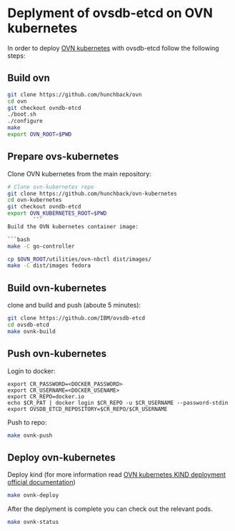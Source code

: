 # Deplyment of ovsdb-etcd on OVN kubernetes

In order to deploy [OVN kubernetes](https://github.com/ovn-org/ovn-kubernetes) with ovsdb-etcd follow the following steps:

## Build ovn

```bash
git clone https://github.com/hunchback/ovn
cd ovn
git checkout ovndb-etcd
./boot.sh
./configure
make
export OVN_ROOT=$PWD
```

## Prepare ovs-kubernetes

Clone OVN kubernetes from the main repository:

```bash
# Clone ovn-kubernetes repo
git clone https://github.com/hunchback/ovn-kubernetes
cd ovn-kubernetes
git checkout ovndb-etcd
export OVN_KUBERNETES_ROOT=$PWD
		```
Build the OVN kubernetes container image:

```bash
make -C go-controller
```

```bash
cp $OVN_ROOT/utilities/ovn-nbctl dist/images/
make -C dist/images fedora
```

## Build ovn-kubernetes

clone and build and push (aboute 5 minutes):

```bash
git clone https://github.com/IBM/ovsdb-etcd
cd ovsdb-etcd
make ovnk-build
```

## Push ovn-kubernetes

Login to docker:

```
export CR_PASSWORD=<DOCKER_PASSWORD>
export CR_USERNAME=<DOCKER_USENAME>
export CR_REPO=docker.io
echo $CR_PAT | docker login $CR_REPO -u $CR_USERNAME --password-stdin
export OVSDB_ETCD_REPOSITORY=$CR_REPO/$CR_USERNAME
```

Push to repo:

```bash
make ovnk-push
```

## Deploy ovn-kubernetes

Deploy kind (for more information read [OVN kubernetes KIND deployment official documentation](https://github.com/ovn-org/ovn-kubernetes/blob/master/docs/kind.md))

```bash
make ovnk-deploy
```

After the deplyment is complete you can check out the relevant pods.

```bash
make ovnk-status
```
